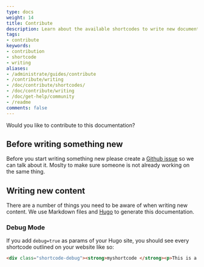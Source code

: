 ```yaml
---
type: docs
weight: 14
title: Contribute
description: Learn about the available shortcodes to write new documentation
tags:
- contribute
keywords:
- contribution
- shortcode
- writing
aliases:
- /administrate/guides/contribute
- /contribute/writing
- /doc/contribute/shortcodes/
- /doc/contribute/writing
- /doc/get-help/community
- /readme
comments: false
---
```


Would you like to contribute to this documentation?

## Before writing something new

Before you start writing something new please create a [Github issue](https://github.com/CleverCloud/documentation/issues) so we can talk about it. Moslty to make sure someone is not already working on the same thing.

## Writing new content

There are a number of things you need to be aware of when writing new content. We use Markdown files and [Hugo](https://gohugo.io/) to generate this documentation.

### Debug Mode

If you add `debug=true` as params of your Hugo site, you should see every shortcode outlined on your website like so:

```html
<div class="shortcode-debug"><strong>myshortcode </strong><p>This is a shortcode being used</div>
```
